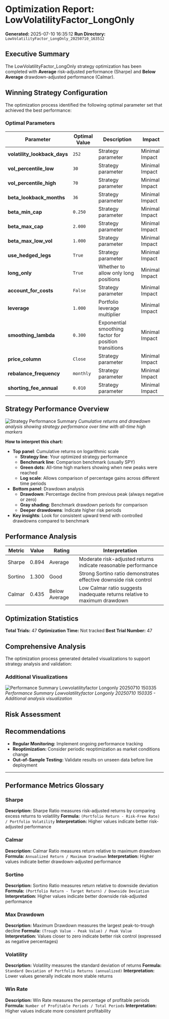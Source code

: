 # Optimization Report: LowVolatilityFactor_LongOnly
**Generated:** 2025-07-10 16:35:12
**Run Directory:** `LowVolatilityFactor_LongOnly_20250710_163512`

## Executive Summary

The LowVolatilityFactor_LongOnly strategy optimization has been completed with **Average** risk-adjusted performance (Sharpe) and **Below Average** drawdown-adjusted performance (Calmar).

## Winning Strategy Configuration

The optimization process identified the following optimal parameter set that achieved the best performance:

### Optimal Parameters

| Parameter | Optimal Value | Description | Impact |
|-----------|---------------|-------------|---------|
| **volatility_lookback_days** | `252` | Strategy parameter | Minimal Impact |
| **vol_percentile_low** | `30` | Strategy parameter | Minimal Impact |
| **vol_percentile_high** | `70` | Strategy parameter | Minimal Impact |
| **beta_lookback_months** | `36` | Strategy parameter | Minimal Impact |
| **beta_min_cap** | `0.250` | Strategy parameter | Minimal Impact |
| **beta_max_cap** | `2.000` | Strategy parameter | Minimal Impact |
| **beta_max_low_vol** | `1.000` | Strategy parameter | Minimal Impact |
| **use_hedged_legs** | `True` | Strategy parameter | Minimal Impact |
| **long_only** | `True` | Whether to allow only long positions | Minimal Impact |
| **account_for_costs** | `False` | Strategy parameter | Minimal Impact |
| **leverage** | `1.000` | Portfolio leverage multiplier | Minimal Impact |
| **smoothing_lambda** | `0.300` | Exponential smoothing factor for position transitions | Minimal Impact |
| **price_column** | `Close` | Strategy parameter | Minimal Impact |
| **rebalance_frequency** | `monthly` | Strategy parameter | Minimal Impact |
| **shorting_fee_annual** | `0.010` | Strategy parameter | Minimal Impact |

## Strategy Performance Overview

![Strategy Performance Summary](plots/performance_summary_LowVolatilityFactor_LongOnly_20250710_150335.png)
*Cumulative returns and drawdown analysis showing strategy performance over time with all-time high markers*

**How to interpret this chart:**
- **Top panel**: Cumulative returns on logarithmic scale
  - **Strategy line**: Your optimized strategy performance
  - **Benchmark line**: Comparison benchmark (usually SPY)
  - **Green dots**: All-time high markers showing when new peaks were reached
  - **Log scale**: Allows comparison of percentage gains across different time periods
- **Bottom panel**: Drawdown analysis
  - **Drawdown**: Percentage decline from previous peak (always negative or zero)
  - **Gray shading**: Benchmark drawdown periods for comparison
  - **Deeper drawdowns**: Indicate higher risk periods
- **Key insights**: Look for consistent upward trend with controlled drawdowns compared to benchmark

## Performance Analysis

| Metric | Value | Rating | Interpretation |
|--------|-------|--------|----------------|
| Sharpe | 0.894 | Average | Moderate risk-adjusted returns indicate reasonable performance |
| Sortino | 1.300 | Good | Strong Sortino ratio demonstrates effective downside risk control |
| Calmar | 0.435 | Below Average | Low Calmar ratio suggests inadequate returns relative to maximum drawdown |

## Optimization Statistics

**Total Trials:** 47
**Optimization Time:** Not tracked
**Best Trial Number:** 47

## Comprehensive Analysis

The optimization process generated detailed visualizations to support strategy analysis and validation:

### Additional Visualizations

![Performance Summary Lowvolatilityfactor Longonly 20250710 150335](plots/performance_summary_LowVolatilityFactor_LongOnly_20250710_150335.png)
*Performance Summary Lowvolatilityfactor Longonly 20250710 150335 - Additional analysis visualization*

## Risk Assessment


## Recommendations

- **Regular Monitoring:** Implement ongoing performance tracking
- **Reoptimization:** Consider periodic reoptimization as market conditions change
- **Out-of-Sample Testing:** Validate results on unseen data before live deployment

---

## Performance Metrics Glossary

### Sharpe
**Description:** Sharpe Ratio measures risk-adjusted returns by comparing excess returns to volatility
**Formula:** `(Portfolio Return - Risk-Free Rate) / Portfolio Volatility`
**Interpretation:** Higher values indicate better risk-adjusted performance

### Calmar
**Description:** Calmar Ratio measures return relative to maximum drawdown
**Formula:** `Annualized Return / Maximum Drawdown`
**Interpretation:** Higher values indicate better drawdown-adjusted performance

### Sortino
**Description:** Sortino Ratio measures return relative to downside deviation
**Formula:** `(Portfolio Return - Target Return) / Downside Deviation`
**Interpretation:** Higher values indicate better downside risk-adjusted performance

### Max Drawdown
**Description:** Maximum Drawdown measures the largest peak-to-trough decline
**Formula:** `(Trough Value - Peak Value) / Peak Value`
**Interpretation:** Values closer to zero indicate better risk control (expressed as negative percentages)

### Volatility
**Description:** Volatility measures the standard deviation of returns
**Formula:** `Standard Deviation of Portfolio Returns (annualized)`
**Interpretation:** Lower values generally indicate more stable returns

### Win Rate
**Description:** Win Rate measures the percentage of profitable periods
**Formula:** `Number of Profitable Periods / Total Periods`
**Interpretation:** Higher values indicate more consistent profitability
